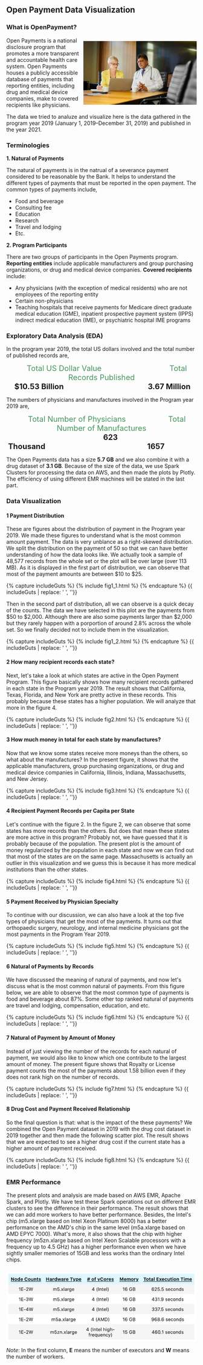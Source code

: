 ## Open Payment Data Visualization

### What is OpenPayment?

<img src="./images/openpay.jpg" width="300" align="right" style="padding-top:10px">Open Payments is a national disclosure program that promotes a more transparent and accountable health care system. Open Payments houses a publicly accessible database of payments that reporting entities, including drug and medical device companies, make to covered recipients like physicians.

The data we tried to analuze and visualize here is the data gathered in the program year 2019 (January 1, 2019–December 31, 2019) and published in the year 2021. 

### Terminologies

**1. Natural of Payments**

The natural of payments is in the natrual of a severance payment considered to be reasonable by the Bank. It helps to understand the different types of payments that must be reported in the open payment. The common types of payments include,

-  Food and beverage
- Consulting fee
- Education
- Research
- Travel and lodging
- Etc.

**2. Program Participants**

There are two groups of participants in the Open Payments program. **Reporting entities** include applicable manufacturers and group purchasing organizations, or drug and medical device companies. **Covered recipients** include:

- Any physicians (with the exception of medical residents) who are not employees of the reporting entity
- Certain non-physicians
- Teaching hospitals that receive payments for Medicare direct graduate medical education (GME), inpatient prospective payment system (IPPS) indirect medical education (IME), or psychiatric hospital IME programs

### Exploratory Data Analysis (EDA)

In the program year 2019, the total US dollars involved and the total number of published records are,

<center>
<span style="font-size:20px;color:#47965d;"> 
   &nbsp;&nbsp;&nbsp;&nbsp; Total US Dollar Value &nbsp;&nbsp;&nbsp;&nbsp;&nbsp;&nbsp;&nbsp;&nbsp;&nbsp;&nbsp;&nbsp;&nbsp;&nbsp;&nbsp;&nbsp;&nbsp;&nbsp;&nbsp;&nbsp;&nbsp;&nbsp;&nbsp;&nbsp;&nbsp;&nbsp;&nbsp;&nbsp;&nbsp;&nbsp;&nbsp; Total Records Published 
</span>
<br>
<span style="font-size:20px;font-weight:bold;"> 
  &nbsp;&nbsp;&nbsp;  $10.53 Billion &nbsp;&nbsp;&nbsp;&nbsp;&nbsp;&nbsp;&nbsp;&nbsp;&nbsp;&nbsp;&nbsp;&nbsp;&nbsp;&nbsp;&nbsp;&nbsp;&nbsp;&nbsp;&nbsp;&nbsp;&nbsp;&nbsp;&nbsp;&nbsp;&nbsp;&nbsp;&nbsp;&nbsp;&nbsp;&nbsp;&nbsp;&nbsp;&nbsp;&nbsp;&nbsp;&nbsp;&nbsp;&nbsp;&nbsp;&nbsp;&nbsp;&nbsp;&nbsp;&nbsp;&nbsp; 3.67 Million &nbsp;&nbsp;
</span>
</center>



The numbers of physicians and manufactures involved in the Program year 2019 are,

<center>
<span style="font-size:20px;color:#47965d;"> 
   &nbsp;&nbsp;&nbsp;&nbsp; Total Number of Physicians &nbsp;&nbsp;&nbsp;&nbsp;&nbsp;&nbsp;&nbsp;&nbsp;&nbsp;&nbsp;&nbsp;&nbsp;&nbsp;&nbsp;&nbsp;&nbsp;&nbsp;&nbsp; Total Number of Manufactures
</span>
<br>
<span style="font-size:20px;font-weight:bold;"> 
  &nbsp;&nbsp;&nbsp;&nbsp;&nbsp;&nbsp;&nbsp;&nbsp;&nbsp;  623 Thousand&nbsp;&nbsp;&nbsp;&nbsp;&nbsp;&nbsp;&nbsp;&nbsp;&nbsp;&nbsp;&nbsp;&nbsp;&nbsp;&nbsp;&nbsp;&nbsp;&nbsp;&nbsp;&nbsp;&nbsp;&nbsp;&nbsp;&nbsp;&nbsp;&nbsp;&nbsp;&nbsp;&nbsp;&nbsp;&nbsp;&nbsp;&nbsp;&nbsp;&nbsp;&nbsp;&nbsp;&nbsp;&nbsp;&nbsp;&nbsp;&nbsp;&nbsp;&nbsp;&nbsp;&nbsp;&nbsp;&nbsp;&nbsp;&nbsp;&nbsp;&nbsp;&nbsp;&nbsp;&nbsp;&nbsp;&nbsp;&nbsp;1657&nbsp;&nbsp;&nbsp;&nbsp;&nbsp;&nbsp;&nbsp;&nbsp;&nbsp;&nbsp;&nbsp;&nbsp;&nbsp;&nbsp;&nbsp;&nbsp;&nbsp;
</span>
</center>




The Open Payments data has a size **5.7 GB** and we also combine it with a drug dataset of **3.1 GB**. Because of the size of the data, we use Spark Clusters for processing the data on AWS, and then made the plots by Plotly. The efficiency of using different EMR machines will be stated in the last part.

### Data Visualization

#### 1 Payment Distribution

These are figures about the distribution of payment in the Program year 2019. We made these figures to understand what is the most common amount payment. The data is very unblance as a right-skewed distribution. We split the distribution on the payment of 50 so that we can have better understanding of how the data looks like. We actually took a sample of 48,577 records from the whole set or the plot will be over large (over 113 MB). As it is displayed in the first part of distribution, we can observe that most of the payment amounts are between ​\$10 to ​\$25.

{% capture includeGuts %}
{% include fig1_1.html %} 
{% endcapture %}
{{ includeGuts | replace: '    ', ''}}

Then in the second part of distribution, all we can observe is a quick decay of the counts. The data we have selected in this plot are the payments from \$50 to \$2,000.  Although there are also some payments larger than \$2,000 but they rarely happen with a porportion of around 2.8% across the whole set. So we finally decided not to include them in the visualization.

{% capture includeGuts %}
{% include fig1_2.html %} 
{% endcapture %}
{{ includeGuts | replace: '    ', ''}}

#### 2 How many recipient records each state?

Next, let's take a look at which states are active in the Open Payment Program. This figure basically shows how many recipient records gathered in each state in the Program year 2019. The result shows that California, Texas, Florida, and New York are pretty active in these records. This probably because these states has a higher population. We will analyze that more in the figure 4.

{% capture includeGuts %}
{% include fig2.html %} 
{% endcapture %}
{{ includeGuts | replace: '    ', ''}}

#### 3 How much money in total for each state by manufactures?

Now that we know some states receive more moneys than the others, so what about the manufactures? In the present figure, it shows that the applicable manufacturers, group purchasing organizations, or drug and medical device companies in California, Illinois, Indiana, Massachusetts, and New Jersey.

{% capture includeGuts %}
{% include fig3.html %} 
{% endcapture %}
{{ includeGuts | replace: '    ', ''}}

#### 4 Recipient Payment Records per Capita per State

Let's continue with the figure 2. In the figure 2, we can observe that some states has more records than the others. But does that mean these states are more active in this program? Probably not, we have guessed that it is probably because of the population. The present plot is the amount of money regularized by the population in each state and now we can find out that most of the states are on the same page. Massachusetts is actually an outlier in this visualization and we guess this is because it has more medical institutions than the other states.

{% capture includeGuts %}
{% include fig4.html %} 
{% endcapture %}
{{ includeGuts | replace: '    ', ''}}

#### 5 Payment Received by Physician Specialty

To continue with our discussion, we can also have a look at the top five types of physicians that get the most of the payments. It turns out that orthopaedic surgery, neurology, and internal medicine physicians got the most payments in the Program Year 2019.

{% capture includeGuts %}
{% include fig5.html %} 
{% endcapture %}
{{ includeGuts | replace: '    ', ''}}

#### 6 Natural of Payments by Records

We have discussed the meaning of natural of payments, and now let's discuss what is the most common natural of payments. From this figure below, we are able to observe that the most common type of payments is food and beverage about 87%. Some other top ranked natural of payments are travel and lodging, compensation, education, and etc.

{% capture includeGuts %}
{% include fig6.html %} 
{% endcapture %}
{{ includeGuts | replace: '    ', ''}}

#### 7 Natural of Payment by Amount of Money

Instead of just viewing the number of the records for each natural of payment, we would also like to know which one contribute to the largest amount of money. The present figure shows that Royalty or License payment counts the most of the payments about 1.58 billion even if they does not rank high on the number of records. 

{% capture includeGuts %}
{% include fig7.html %} 
{% endcapture %}
{{ includeGuts | replace: '    ', ''}}

#### 8 Drug Cost and Payment Received Relationship

So the final question is that: what is the impact of the these payments? We combined the Open Payment dataset in 2019 with the drug cost dataset in 2019 together and then made the following scatter plot. The result shows that we are expected to see a higher drug cost if the current state has a higher amount of payment received. 

{% capture includeGuts %}
{% include fig8.html %} 
{% endcapture %}
{{ includeGuts | replace: '    ', ''}}

### EMR Performance

The present plots and analysis are made based on AWS EMR, Apache Spark, and Plotly. We have test these Spark operations out on different EMR clusters to see the difference in their performance. The result shows that we can add more workers to have better performance. Besides, the Intel's chip (m5.xlarge based on Intel Xeon Platinum 8000) has a better performance on the AMD's chip in the same level (m5a.xlarge based on AMD EPYC 7000). What's more, it also shows that the chip with higher frequency (m5zn.xlarge based on Intel Xeon Scalable processors with a frequency up to 4.5 GHz) has a higher performance even when we have sightly smaller memories of 15GB and less works than the ordinary Intel chips.

<img src="./images/Performance.png" align="center" style="padding-top:10px">

 *Note*: In the first column, **E** means the number of executors and **W** means the number of workers.